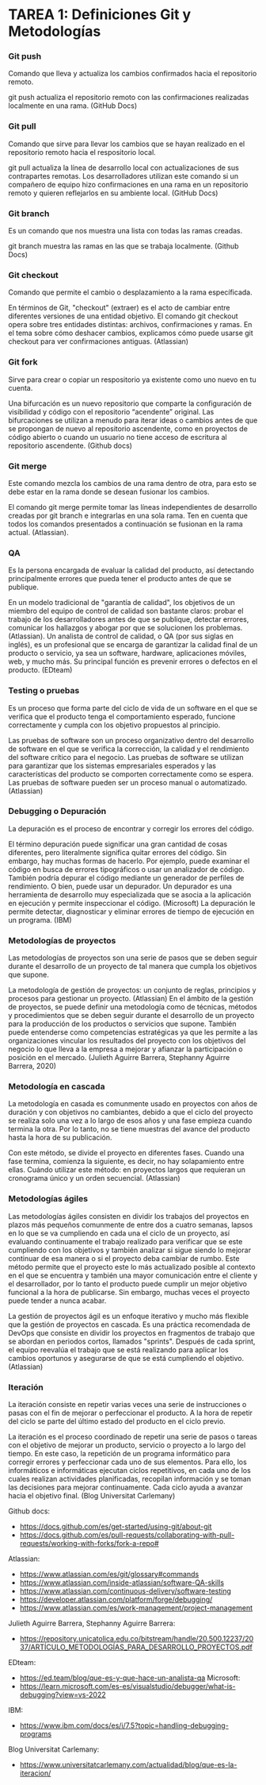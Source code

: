 # TAREA 1: Definiciones Git y Metodologías
### Git push
Comando que lleva y actualiza los cambios confirmados hacia el repositorio remoto.

git push actualiza el repositorio remoto con las confirmaciones realizadas localmente en una rama. (GitHub Docs)

### Git pull
Comando que sirve para llevar los cambios que se hayan realizado en el repositorio remoto hacia el respositorio local.

git pull actualiza la línea de desarrollo local con actualizaciones de sus contrapartes remotas. Los desarrolladores utilizan este comando si un compañero de equipo hizo confirmaciones en una rama en un repositorio remoto y quieren reflejarlos en su ambiente local. (GitHub Docs)

### Git branch
Es un comando que nos muestra una lista con todas las ramas creadas.

git branch muestra las ramas en las que se trabaja localmente. (Github Docs)

### Git checkout
Comando que permite el cambio o desplazamiento a la rama específicada.

En términos de Git, "checkout" (extraer) es el acto de cambiar entre diferentes versiones de una entidad objetivo. El comando git checkout opera sobre tres entidades distintas: archivos, confirmaciones y ramas. En el tema sobre cómo deshacer cambios, explicamos cómo puede usarse git checkout para ver confirmaciones antiguas. (Atlassian)

### Git fork
Sirve para crear o copiar un respositorio ya existente como uno nuevo en tu cuenta.

Una bifurcación es un nuevo repositorio que comparte la configuración de visibilidad y código con el repositorio “acendente” original. Las bifurcaciones se utilizan a menudo para iterar ideas o cambios antes de que se propongan de nuevo al repositorio ascendente, como en proyectos de código abierto o cuando un usuario no tiene acceso de escritura al repositorio ascendente. (Github docs)
### Git merge
Este comando mezcla los cambios de una rama dentro de otra, para esto se debe estar en la rama donde se desean fusionar los cambios.

El comando git merge permite tomar las líneas independientes de desarrollo creadas por git branch e integrarlas en una sola rama. Ten en cuenta que todos los comandos presentados a continuación se fusionan en la rama actual.  (Atlassian).

### QA
Es la persona encargada de evaluar la calidad del producto, así detectando principalmente errores que pueda tener el producto antes de que se publique.

En un modelo tradicional de "garantía de calidad", los objetivos de un miembro del equipo de control de calidad son bastante claros: probar el trabajo de los desarrolladores antes de que se publique, detectar errores, comunicar los hallazgos y abogar por que se solucionen los problemas. (Atlassian). Un analista de control de calidad, o QA (por sus siglas en inglés), es un profesional que se encarga de garantizar la calidad final de un producto o servicio, ya sea un software, hardware, aplicaciones móviles, web, y mucho más. Su principal función es prevenir errores o defectos en el producto. (EDteam)

### Testing o pruebas
Es un proceso que forma parte del ciclo de vida de un software en el que se verifica que el producto tenga el comportamiento esperado, funcione correctamente y cumpla con los objetivo propuestos al principio.

Las pruebas de software son un proceso organizativo dentro del desarrollo de software en el que se verifica la corrección, la calidad y el rendimiento del software crítico para el negocio. Las pruebas de software se utilizan para garantizar que los sistemas empresariales esperados y las características del producto se comporten correctamente como se espera. Las pruebas de software pueden ser un proceso manual o automatizado. (Atlassian)

### Debugging o Depuración
La depuración es el proceso de encontrar y corregir los errores del código.

El término depuración puede significar una gran cantidad de cosas diferentes, pero literalmente significa quitar errores del código. Sin embargo, hay muchas formas de hacerlo. Por ejemplo, puede examinar el código en busca de errores tipográficos o usar un analizador de código. También podría depurar el código mediante un generador de perfiles de rendimiento. O bien, puede usar un depurador. Un depurador es una herramienta de desarrollo muy especializada que se asocia a la aplicación en ejecución y permite inspeccionar el código. (Microsoft) La depuración le permite detectar, diagnosticar y eliminar errores de tiempo de ejecución en un programa. (IBM)


### Metodologías de proyectos
Las metodologías de proyectos son una serie de pasos que se deben seguir durante el desarrollo de un proyecto de tal manera que cumpla los objetivos que supone.

La metodología de gestión de proyectos: un conjunto de reglas, principios y procesos para gestionar un proyecto. (Atlassian) En el ámbito de la gestión de proyectos, se puede definir una metodología como de técnicas, métodos y procedimientos que se deben seguir durante el desarrollo de un proyecto para la producción de los productos o servicios que supone. También puede entenderse como competencias estratégicas ya que les permite a las organizaciones vincular los resultados del proyecto con los objetivos del negocio lo que lleva a la empresa a mejorar y afianzar la participación o posición en el mercado. (Julieth Aguirre Barrera, Stephanny Aguirre Barrera, 2020)

### Metodología en cascada
La metodología en casada es comunmente usado en proyectos con años de duración y con objetivos no cambiantes, debido a que el ciclo del proyecto se realiza solo una vez a lo largo de esos años y una fase empieza cuando termina la otra. Por lo tanto, no se tiene muestras del avance del producto hasta la hora de su publicación.

Con este método, se divide el proyecto en diferentes fases. Cuando una fase termina, comienza la siguiente, es decir, no hay solapamiento entre ellas. Cuándo utilizar este método: en proyectos largos que requieran un cronograma único y un orden secuencial. (Atlassian)

### Metodologías ágiles
Las metodologías ágiles consisten en dividir los trabajos del proyectos en plazos más pequeños comunmente de entre dos a cuatro semanas, lapsos en lo que se va cumpliendo en cada una el ciclo de un proyecto, así evaluando continuamente el trabajo realizado para verificar que se este cumpliendo con los objetivos y también analizar si sigue siendo lo mejorar continuar de esa manera o si el proyecto deba cambiar de rumbo. Este método permite que el proyecto este lo más actualizado posible al contexto en el que se encuentra y también una mayor comunicación entre el cliente y el desarrollador, por lo tanto el producto puede cumplir un mejor objetivo funcional a la hora de publicarse. Sin embargo, muchas veces el proyecto puede tender a nunca acabar.

La gestión de proyectos ágil es un enfoque iterativo y mucho más flexible que la gestión de proyectos en cascada. Es una práctica recomendada de DevOps que consiste en dividir los proyectos en fragmentos de trabajo que se abordan en periodos cortos, llamados "sprints". Después de cada sprint, el equipo reevalúa el trabajo que se está realizando para aplicar los cambios oportunos y asegurarse de que se está cumpliendo el objetivo. (Atlassian)

### Iteración
La iteración consiste en repetir varias veces una serie de instrucciones o pasas con el fin de mejorar o perfeccionar el producto. A la hora de repetir del ciclo se parte del último estado del producto en el ciclo previo.

La iteración es el proceso coordinado de repetir una serie de pasos o tareas con el objetivo de mejorar un producto, servicio o proyecto a lo largo del tiempo. En este caso, la repetición de un programa informático para corregir errores y perfeccionar cada uno de sus elementos. Para ello, los informáticos e informáticas ejecutan ciclos repetitivos, en cada uno de los cuales realizan actividades planificadas, recopilan información y se toman las decisiones para mejorar continuamente. Cada ciclo ayuda a avanzar hacia el objetivo final. (Blog Universitat Carlemany)

Github docs:
- https://docs.github.com/es/get-started/using-git/about-git
- https://docs.github.com/es/pull-requests/collaborating-with-pull-requests/working-with-forks/fork-a-repo#

Atlassian: 
- https://www.atlassian.com/es/git/glossary#commands
- https://www.atlassian.com/inside-atlassian/software-QA-skills
- https://www.atlassian.com/continuous-delivery/software-testing
- https://developer.atlassian.com/platform/forge/debugging/
- https://www.atlassian.com/es/work-management/project-management

Julieth Aguirre Barrera, Stephanny Aguirre Barrera:
- https://repository.unicatolica.edu.co/bitstream/handle/20.500.12237/2037/ARTÍCULO_METODOLOGÍAS_PARA_DESARROLLO_PROYECTOS.pdf

EDteam:
- https://ed.team/blog/que-es-y-que-hace-un-analista-qa
Microsoft:
- https://learn.microsoft.com/es-es/visualstudio/debugger/what-is-debugging?view=vs-2022

IBM:
- https://www.ibm.com/docs/es/i/7.5?topic=handling-debugging-programs

Blog Universitat Carlemany:
- https://www.universitatcarlemany.com/actualidad/blog/que-es-la-iteracion/